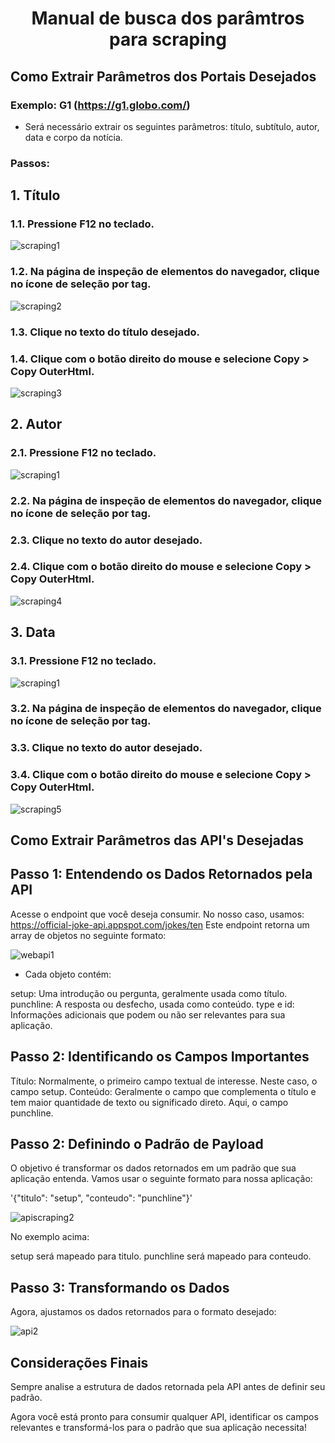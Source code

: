 # <p align="center"> Manual de busca dos parâmtros para scraping  

## Como Extrair Parâmetros dos Portais Desejados

### Exemplo: G1 (https://g1.globo.com/)

- Será necessário extrair os seguintes parâmetros: título, subtítulo, autor, data e corpo da notícia.

### Passos:

## 1. Título  

### 1.1. Pressione F12 no teclado.  

![scraping1](https://github.com/user-attachments/assets/2595da24-43e2-4d14-b918-0e6fbb7d7687)  


### 1.2. Na página de inspeção de elementos do navegador, clique no ícone de seleção por tag.  

![scraping2](https://github.com/user-attachments/assets/412d047e-d290-43fd-9db9-9abb9a1690e3)  

### 1.3. Clique no texto do título desejado.  

### 1.4. Clique com o botão direito do mouse e selecione Copy > Copy OuterHtml.  

![scraping3](https://github.com/user-attachments/assets/e3c544c9-8e0a-4042-bca9-18b2d9ed49fe)  

## 2. Autor  

### 2.1. Pressione F12 no teclado.  

![scraping1](https://github.com/user-attachments/assets/2595da24-43e2-4d14-b918-0e6fbb7d7687)  

### 2.2. Na página de inspeção de elementos do navegador, clique no ícone de seleção por tag.  

### 2.3. Clique no texto do autor desejado.  

### 2.4. Clique com o botão direito do mouse e selecione Copy > Copy OuterHtml.  

![scraping4](https://github.com/user-attachments/assets/d30b7c28-5a7e-41d7-8463-705b8b40f0ad)  

## 3. Data  

### 3.1. Pressione F12 no teclado.  

![scraping1](https://github.com/user-attachments/assets/2595da24-43e2-4d14-b918-0e6fbb7d7687)  

### 3.2. Na página de inspeção de elementos do navegador, clique no ícone de seleção por tag.  

### 3.3. Clique no texto do autor desejado.  

### 3.4. Clique com o botão direito do mouse e selecione Copy > Copy OuterHtml.  

![scraping5](https://github.com/user-attachments/assets/d6824255-1555-48b9-bca3-ffccb7d93c96)  

## Como Extrair Parâmetros das API's Desejadas

## Passo 1: Entendendo os Dados Retornados pela API  

Acesse o endpoint que você deseja consumir. No nosso caso, usamos:
https://official-joke-api.appspot.com/jokes/ten
Este endpoint retorna um array de objetos no seguinte formato:  


![webapi1](https://github.com/user-attachments/assets/6e8eb30e-0ed7-4ff1-b5ca-1443e54a9ba7)

- Cada objeto contém:

setup: Uma introdução ou pergunta, geralmente usada como título.
punchline: A resposta ou desfecho, usada como conteúdo.
type e id: Informações adicionais que podem ou não ser relevantes para sua aplicação.  


## Passo 2: Identificando os Campos Importantes
Título: Normalmente, o primeiro campo textual de interesse. Neste caso, o campo setup.
Conteúdo: Geralmente o campo que complementa o título e tem maior quantidade de texto ou significado direto. Aqui, o campo punchline.  


## Passo 2: Definindo o Padrão de Payload
O objetivo é transformar os dados retornados em um padrão que sua aplicação entenda. Vamos usar o seguinte formato para nossa aplicação:  


'{"titulo": "setup", "conteudo": "punchline"}'  

![apiscraping2](https://github.com/user-attachments/assets/6cfd428d-8e00-4662-8779-383f866e01d6)  


No exemplo acima:  


setup será mapeado para titulo.
punchline será mapeado para conteudo.  

## Passo 3: Transformando os Dados  

Agora, ajustamos os dados retornados para o formato desejado:  



![api2](https://github.com/user-attachments/assets/dd194790-f0a0-475e-bdf4-cd2343cf6e11)  


## Considerações Finais  


Sempre analise a estrutura de dados retornada pela API antes de definir seu padrão.  


Agora você está pronto para consumir qualquer API, identificar os campos relevantes e transformá-los para o padrão que sua aplicação necessita!  



